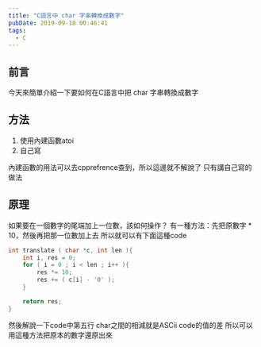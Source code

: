 ```yaml
---
title: "C語言中 char 字串轉換成數字"
pubDate: 2019-09-18 00:46:41
tags:
  - C
---
```


## 前言

今天來簡單介紹一下要如何在C語言中把 char 字串轉換成數字

## 方法

1. 使用內建函數atoi
2. 自己寫

內建函數的用法可以去cpprefrence查到，所以這邊就不解說了
只有講自己寫的做法

## 原理

如果要在一個數字的尾端加上一位數，該如何操作？
有一種方法：先把原數字 \* 10，然後再把那一位數加上去
所以就可以有下面這種code

```cpp
int translate ( char *c, int len ){
	int i, res = 0;
	for ( i = 0 ; i < len ; i++ ){
		res *= 10;
		res += ( c[i] - '0' );
	}

	return res;
}
```

然後解說一下code中第五行
char之間的相減就是ASCii code的值的差
所以可以用這種方法把原本的數字還原出來
